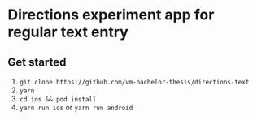 # Directions experiment app for regular text entry

## Get started

1. `git clone https://github.com/vm-bachelor-thesis/directions-text`
1. `yarn`
1. `cd ios && pod install`
1. `yarn run ios` or `yarn run android`
